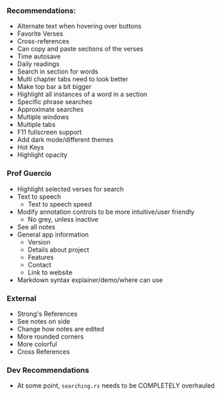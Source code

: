 ### Recommendations:
- Alternate text when hovering over buttons
- Favorite Verses
- Cross-references
- Can copy and paste sections of the verses
- Time autosave
- Daily readings
- Search in section for words
- Multi chapter tabs need to look better
- Make top bar a bit bigger
- Highlight all instances of a word in a section
- Specific phrase searches
- Approximate searches
- Multiple windows
- Multiple tabs
- F11 fullscreen support
- Add dark mode/different themes
- Hot Keys
- Highlight opacity

### Prof Guercio
- Highlight selected verses for search
- Text to speech
  - Text to speech speed
- Modify annotation controls to be more intuitive/user friendly
  - No grey, unless inactive
- See all notes
- General app information
  - Version
  - Details about project
  - Features
  - Contact
  - Link to website
- Markdown syntax explainer/demo/where can use

### External
- Strong's References
- See notes on side
- Change how notes are edited
- More rounded corners
- More colorful
- Cross References

### Dev Recommendations
- At some point, `searching.rs` needs to be COMPLETELY overhauled